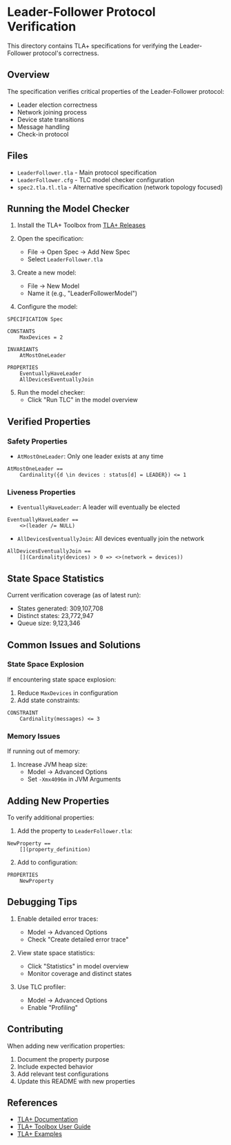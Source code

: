 

# Leader-Follower Protocol Verification

This directory contains TLA+ specifications for verifying the Leader-Follower protocol's correctness.

## Overview

The specification verifies critical properties of the Leader-Follower protocol:
- Leader election correctness
- Network joining process
- Device state transitions
- Message handling
- Check-in protocol

## Files

- `LeaderFollower.tla` - Main protocol specification
- `LeaderFollower.cfg` - TLC model checker configuration
- `spec2.tla.tl.tla` - Alternative specification (network topology focused)

## Running the Model Checker

1. Install the TLA+ Toolbox from [TLA+ Releases](https://github.com/tlaplus/tlaplus/releases)

2. Open the specification:
   - File → Open Spec → Add New Spec
   - Select `LeaderFollower.tla`

3. Create a new model:
   - File → New Model
   - Name it (e.g., "LeaderFollowerModel")

4. Configure the model:
```
SPECIFICATION Spec

CONSTANTS
    MaxDevices = 2

INVARIANTS
    AtMostOneLeader

PROPERTIES
    EventuallyHaveLeader
    AllDevicesEventuallyJoin
```

5. Run the model checker:
   - Click "Run TLC" in the model overview

## Verified Properties

### Safety Properties
- `AtMostOneLeader`: Only one leader exists at any time
```tla
AtMostOneLeader == 
    Cardinality({d \in devices : status[d] = LEADER}) <= 1
```

### Liveness Properties
- `EventuallyHaveLeader`: A leader will eventually be elected
```tla
EventuallyHaveLeader == 
    <>(leader /= NULL)
```

- `AllDevicesEventuallyJoin`: All devices eventually join the network
```tla
AllDevicesEventuallyJoin == 
    [](Cardinality(devices) > 0 => <>(network = devices))
```

## State Space Statistics

Current verification coverage (as of latest run):
- States generated: 309,107,708
- Distinct states: 23,772,947
- Queue size: 9,123,346

## Common Issues and Solutions

### State Space Explosion
If encountering state space explosion:
1. Reduce `MaxDevices` in configuration
2. Add state constraints:
```tla
CONSTRAINT
    Cardinality(messages) <= 3
```

### Memory Issues
If running out of memory:
1. Increase JVM heap size:
   - Model → Advanced Options
   - Set `-Xmx4096m` in JVM Arguments


## Adding New Properties

To verify additional properties:

1. Add the property to `LeaderFollower.tla`:
```tla
NewProperty ==
    [](property_definition)
```

2. Add to configuration:
```
PROPERTIES
    NewProperty
```

## Debugging Tips

1. Enable detailed error traces:
   - Model → Advanced Options
   - Check "Create detailed error trace"

2. View state space statistics:
   - Click "Statistics" in model overview
   - Monitor coverage and distinct states

3. Use TLC profiler:
   - Model → Advanced Options
   - Enable "Profiling"

## Contributing

When adding new verification properties:

1. Document the property purpose
2. Include expected behavior
3. Add relevant test configurations
4. Update this README with new properties

## References

- [TLA+ Documentation](https://lamport.azurewebsites.net/tla/tla.html)
- [TLA+ Toolbox User Guide](https://lamport.azurewebsites.net/tla/toolbox.html)
- [TLA+ Examples](https://github.com/tlaplus/Examples)

